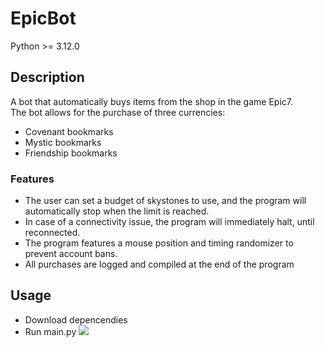 # EpicBot
Python >= 3.12.0  
## Description  
A bot that automatically buys items from the shop in the game Epic7.  
The bot allows for the purchase of three currencies:
- Covenant bookmarks
- Mystic bookmarks
- Friendship bookmarks  
### Features
- The user can set a budget of skystones to use, and the program will automatically stop when the limit is reached. 
- In case of a connectivity issue, the program will immediately halt, until reconnected.  
- The program features a mouse position and timing randomizer to prevent account bans.
- All purchases are logged and compiled at the end of the program 
## Usage
- Download depencendies
- Run main.py 
![](https://github.com/Chrisyk/EpicBot/blob/main/Demo.gif)
